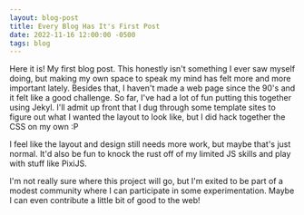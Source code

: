 ```yaml
---
layout: blog-post
title: Every Blog Has It's First Post
date: 2022-11-16 12:00:00 -0500
tags: blog
---
```

Here it is! My first blog post.
This honestly isn't something I ever saw myself doing, but making my own space to speak my mind has felt more and more important lately. Besides that, I haven't made a web page since the 90's and it felt like a good challenge.
So far, I've had a lot of fun putting this together using Jekyl. I'll admit up front that I dug through some template sites to figure out what I wanted the layout to look like, but I did hack together the CSS on my own :P

I feel like the layout and design still needs more work, but maybe that's just normal. It'd also be fun to knock the rust off of my limited JS skills and play with stuff like PixiJS.

I'm not really sure where this project will go, but I'm exited to be part of a modest community where I can participate in some experimentation. Maybe I can even contribute a little bit of good to the web!